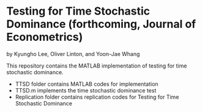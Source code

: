 # Testing for Time Stochastic Dominance (forthcoming, Journal of Econometrics)

by Kyungho Lee, Oliver Linton, and Yoon-Jae Whang

This repository contains the MATLAB implementation of testing for time stochastic dominance.

- TTSD folder contains MATLAB codes for implementation
- TTSD.m implements the time stochastic dominance test
- Replication folder contains replication codes for Testing for Time Stochastic Dominance
